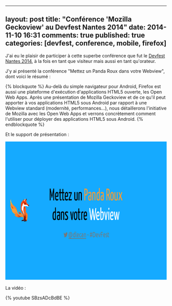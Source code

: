 
---
layout: post
title: "Conférence 'Mozilla Geckoview' au Devfest Nantes 2014"
date: 2014-11-10 16:31
comments: true
published: true
categories: [devfest, conference, mobile, firefox]
---

J'ai eu le plaisir de participer à cette superbe conférence que fut le [Devfest Nantes 2014](http://devfest.gdgnantes.com/), à la fois en tant que visiteur mais aussi en tant qu'orateur.

J'y ai présenté la conférence "Mettez un Panda Roux dans votre Webview", dont voici le résumé :

{% blockquote %}
Au-delà du simple navigateur pour Android, Firefox est aussi une plateforme d'exécution d'applications HTML5 ouverte, les Open Web Apps.
Après une présentation de Mozilla Geckoview et de ce qu'il peut apporter à vos applications HTML5 sous Android par rapport à une Webview standard (modernité, performances...), nous détaillerons l'initiative de Mozilla avec les Open Web Apps et verrons concrètement comment l'utiliser pour déployer des applications HTML5 sous Android.
{% endblockquote %}

Et le support de présentation :

[<img src="/images/prez-panda-roux-webview-android/cover.png" width="768" height="432" alt='Support de présentation de la conférence'>](http://blog.dlecan.com/devfestnantes2014/prez-panda-roux-webview-android/)

La vidéo :

{% youtube SBzsADcBdBE %}
